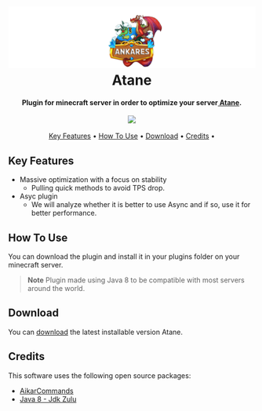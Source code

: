 
<h1 align="center">
  <br>
  <a href="http://ankares.com"><img src="https://github.com/HanielCota/Atane/blob/main/logo.png" alt="Atane" width="950"></a>
  <br>
  Atane
  <br>
</h1>

<h4 align="center">Plugin for minecraft server in order to optimize your server<a href="http:/ankares.com" target="_blank"> Atane</a>.</h4>

<p align="center">
  <a href="https://www.paypal.com/HanielFialho">
    <img src="https://img.shields.io/badge/$-donate-ff69b4.svg?maxAge=2592000&amp;style=flat">
  </a>
</p>

<p align="center">
  <a href="#key-features">Key Features</a> •
  <a href="#how-to-use">How To Use</a> •
  <a href="#download">Download</a> •
  <a href="#credits">Credits</a> •
</p>

## Key Features

* Massive optimization with a focus on stability
  - Pulling quick methods to avoid TPS drop.
* Asyc plugin
  - We will analyze whether it is better to use Async and if so, use it for better performance.

## How To Use

You can download the plugin and install it in your plugins folder on your minecraft server.

> **Note**
> Plugin made using Java 8 to be compatible with most servers around the world.


## Download

You can [download](https://github.com/amitmerchant1990/electron-markdownify/releases/tag/v1.2.0) the latest installable version Atane.


## Credits

This software uses the following open source packages:

- [AikarCommands](https://github.com/aikar/commands)
- [Java 8 - Jdk Zulu](https://www.azul.com)


